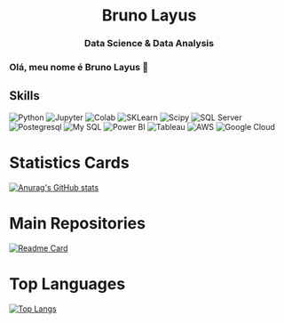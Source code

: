 <h1 align="center">Bruno Layus</h1>
<h3 align="center">Data Science & Data Analysis</h3>

### Olá, meu nome é Bruno Layus 👋

## Skills
![Python](https://img.shields.io/badge/Python-3776AB?style=for-the-badge&logo=python&logoColor=white)
![Jupyter](https://img.shields.io/badge/Jupyter-F37626.svg?&style=for-the-badge&logo=Jupyter&logoColor=white)
![Colab](https://img.shields.io/badge/Colab-F9AB00?style=for-the-badge&logo=googlecolab&color=525252)
![SKLearn](https://img.shields.io/badge/scikit_learn-F7931E?style=for-the-badge&logo=scikit-learn&logoColor=white)
![Scipy](https://img.shields.io/badge/SciPy-654FF0?style=for-the-badge&logo=SciPy&logoColor=white)
![SQL Server](https://img.shields.io/badge/Microsoft%20SQL%20Server-CC2927?style=for-the-badge&logo=microsoft%20sql%20server&logoColor=white)
![Postegresql](https://img.shields.io/badge/PostgreSQL-316192?style=for-the-badge&logo=postgresql&logoColor=white)
![My SQL](https://img.shields.io/badge/MySQL-005C84?style=for-the-badge&logo=mysql&logoColor=white)
![Power BI](https://img.shields.io/badge/PowerBI-F2C811?style=for-the-badge&logo=Power%20BI&logoColor=white)
![Tableau](https://img.shields.io/badge/Tableau-E97627?style=for-the-badge&logo=Tableau&logoColor=white)
![AWS](https://img.shields.io/badge/Amazon_AWS-FF9900?style=for-the-badge&logo=amazonaws&logoColor=white)
![Google Cloud](https://img.shields.io/badge/Google_Cloud-4285F4?style=for-the-badge&logo=google-cloud&logoColor=white)


# Statistics Cards
[![Anurag's GitHub stats](https://github-readme-stats.vercel.app/api?username=BLayus&show_icons=true&theme=darcula)](https://github.com/anuraghazra/github-readme-stats)

# Main Repositories
[![Readme Card](https://github-readme-stats.vercel.app/api/pin/?username=BLayus&repo=BLayus)](https://github.com/anuraghazra/github-readme-stats)

# Top Languages
[![Top Langs](https://github-readme-stats.vercel.app/api/top-langs/?username=BLayus&layout=compact)](https://github.com/anuraghazra/github-readme-stats)
